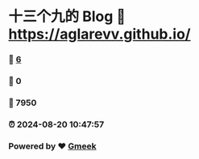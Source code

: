 # 十三个九的 Blog :link: https://aglarevv.github.io/ 
### :page_facing_up: [6](https://aglarevv.github.io//tag.html) 
### :speech_balloon: 0 
### :hibiscus: 7950 
### :alarm_clock: 2024-08-20 10:47:57 
### Powered by :heart: [Gmeek](https://github.com/Meekdai/Gmeek)

